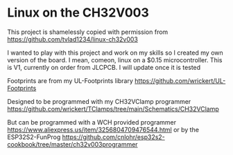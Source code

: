 # Linux on the CH32V003
This project is shamelessly copied with permission from 
https://github.com/tvlad1234/linux-ch32v003

I wanted to play with this project and work on my skills so I created my 
own version of the board. I mean, comeon, linux on a $0.15 microcontroller.
This is V1, currently on order from JLCPCB. I will update once it is tested

Footprints are from my UL-Footprints library
https://github.com/wrickert/UL-Footprints

Designed to be programmed with my CH32VClamp programmer
https://github.com/wrickert/TClamps/tree/main/Schematics/CH32VClamp

But can be programmed with a WCH provided programmer 
https://www.aliexpress.us/item/3256804709476544.html
or by the ESP32S2-FunProg
https://github.com/cnlohr/esp32s2-cookbook/tree/master/ch32v003programmer